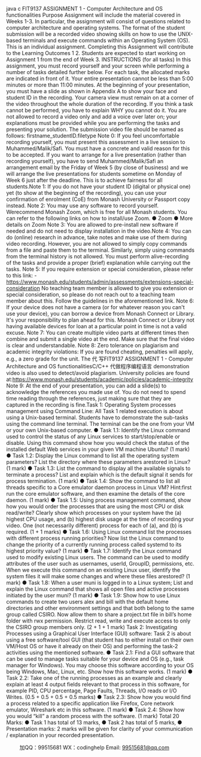 java c
FIT9137 
ASSIGNMENT 1 - Computer Architecture and OS functionalities
Purpose 
Assignment will include the material covered in Weeks 1-3. In particular, the assignment will consist of questions related to computer architecture and operating systems. The format of the student submission will be a recorded video showing skills on how to use the UNIX-based terminals and execute commands within an Operating System (OS). This is an individual assignment. Completing this Assignment will contribute to the Learning Outcomes 1  2.
Students are expected to start working on Assignment 1 from the end of Week 3.
INSTRUCTIONS (for all tasks) In   this   assignment, you   must   record   yourself   and   your   screen   while   performing   a   number   of   tasks detailed   further below.   For   each   task,   the   allocated   marks   are   indicated   in   front   of it.   Your   entire   presentation cannot be less than 5:00 minutes or more than   11:00 minutes. At the beginning of   your   presentation, you must have   a   slide   as   shown   in   Appendix A   to   show   your   face   and   student   ID   in   the   recording.   Your   camera   view   must   remain   on   at   a   corner   of the   video   throughout   the   whole   duration   of   the   recording.   If   you   think   a   task   cannot   be   performed,   you   have   to   explain   WHY   you cannot   do   it.   You   are not allowed   to   record   a   video   only   and   add   a   voice   over   later   on;   your   explanations must be provided while you are performing the tasks and presenting your solution.
The submission video file should be named as follows: firstname_studentID.filetype Note 0: If you   feel   uncomfortable   recording   yourself,   you   must   present   this   assessment   in   a   live   session   to Muhammed/Malik/Safi.   You   must   have a concrete and   valid   reason for   this   to   be accepted.   If you   want   to   arrange   for   a   live   presentation   (rather   than   recording   yourself),   you   have   to   send   Muhammed/Malik/Safi   an   arrangement   email by   the   Friday   of Week   5   (by   close   of   business)   and   we   will   arrange   the   live   presentations   for   students   sometime   on   Monday   of Week   6 just   after   the   deadline. This is to achieve fairness   for   all   students.Note 1: If   you do not have your student ID (digital or   physical one) yet   (to   show at the beginning   of   the   recording),   you   can   use   your   confirmation   of   enrolment   (CoE)   from   Monash   University   or   Passport copy instead.
Note 2: You may use any software to record yourself. Werecommend Monash Zoom, which is free   for all Monash students. You can refer to the following   links   on how   to   install/use   Zoom.
● Zoom 
● More details on Zoom 
Note 3: You are allowed to pre-install new software if   needed and do not need to display installation   in the video.Note 4: You   can   do   (online)   research   in   advance,   take   notes   and   make   use   of them   during   video   recording. However, you   are not allowed to   simply   copy   commands   from   a   file   and paste them   to   the terminal. Similarly, simply using commands from the terminal history is not allowed. You must   perform   alive-recording   of   the   tasks   and   provide   a   proper   (brief) explanation   while   carrying   out   the tasks.
Note 5: If   you require extension or special consideration, please refer to this   link:   -
https://www.monash.edu/students/admin/assessments/extensions-special-consideration 
No teaching team member is allowed to give you extension or special consideration, so please do not reach out to a teaching team member about this. Follow the guidelines in the aforementioned link. 
Note 6: If   your   device does not have   a camera   (or   for whatever   reason   you   can't   use   your   device),   you can borrow a device from Monash Connect or Library. It's your responsibility to plan ahead   for   this. Monash   Connect   or Library not having   available devices   for   loan   at   a   particular   point   in   time   is not a valid   excuse.
Note 7: You   can   create   multiple   video   parts   at   different   times   then   combine   and   submit   a   single   video at the end. Make sure that the final video   is   clear   and understandable.
Note 8: Zero tolerance on plagiarism and academic integrity violations: If   you are found cheating,   penalties   will   apply,   e.g.,   a   zero   grade   for   the   unit. The  代 写FIT9137 ASSIGNMENT 1 - Computer Architecture and OS functionalitiesC/C++
代做程序编程语言 demonstration   video   is also   used   to   detect/avoid plagiarism.
University   policies   are   found   at:https://www.monash.edu/students/academic/policies/academic-integrity 
Note 9: At the   end of   your presentation,   you   can   add   a   slide(s)   to   acknowledge   the   references   you   made use   of. You   do not need   to   spend   time   reading   through   the   references, just making   sure   that they are captured in the recording   is   fine.Task 1: Operating System processes management using Command Line: All   Task   1   related   execution   is   about   using   a Unix-based   terminal.   Students   have   to   demonstrate   the   sub-tasks using   the   command   line   terminal.   The   terminal   can   be   the   one   from   your   VM   or   your   own   Unix-based   computer.
● Task 1.1: Identify the Linux command used to control the status of any Linux services to start/stop/enable or disable. Using this command show how you would check the status of the installed default Web services in your given VM machine Ubuntu? (1 mark) 
● Task 1.2: Display the Linux command to list all the operating system parameters? List the directory where these parameters arestored in Linux? (1 mark) 
● Task 1.3: List the command to display all the available signals to terminate a process? List and explain which is the default signal it sends for process termination. (1 mark) 
● Task 1.4: Show the command to list all threads specific to a Core emulator daemon process in Linux VM? Hint:first run the core emulator software, and then examine the details of the core daemon. (1 mark) 
● Task 1.5: Using process management command, show how you would order the processes that are using the most CPU or disk read/write? Clearly show which processes on your system have the (a) highest CPU usage, and (b) highest disk usage at the time of recording your video. One (not necessarily different) process for each of (a), and (b) is required. (1 + 1 marks) 
● Task 1.6: Using Linux command list the processes with different process running priorities? Now list the Linux command to change the priority of a currently running process called systemd to its highest priority value? (1 mark) 
● Task 1.7: Identify the Linux command used to modify existing Linux users. The command can be    used to modify attributes of the user such as usernames, userId, GroupID, permissions, etc.    When we execute this command on an existing Linux user, identify the system files it will make some changes and where these files arestored? (1 mark) 
● Task    1.8: When a user muni is logged in to a Linux system; List and explain the Linux command that shows all open files and active processes initiated by the user muni? (1 mark) 
● Task 1.9: Show how to use Linux commands to create two users alex and bill with the default home directories and other environment settings and that both belong to the same group called CSIRO. Now allow them to share a project.txt file in bill’s home folder with rwx permission. Restrict read, write and execute access to only the CSIRO group members only. 
(2 + 1 + 1 mark) Task 2: Investigating Processes using a Graphical User Interface (GUI) software: Task   2   is   about using a free software/tool GUI (that   student has to   either   install   on   their   own   VM/Host   OS   or   have it already on their OS) and performing the task-2 activities using   the mentioned   software.
● Task 2.1: Find a GUI software that can be used to manage tasks suitable for your device   and   OS   (e.g., task manager for Windows). You may   choose   this   software   according   to   your   OS   being Windows, Mac, Linux, etc.   Show how this software works. (1 mark) 
● Task 2.2: Take   one   of the   running   processes   as   an   example   and   clearly   explain   at   least   4   output   fields   relevant   to   that   process   in   this   software,   for   example   PID,   CPU   percentage,   Page Faults, Threads, I/O reads or I/O Writes. (0.5 + 0.5 + 0.5 + 0.5 marks) 
● Task 2.3: Show how you would find   a process related to   a   specific   application   like   Firefox,   Core network emulator, Wireshark etc in this software. (1 mark) 
● Task 2.4: Show how you would “kill” a random process   with   the   software. (1 mark) 
Total 20 Marks: 
● Task 1 has total of 13 marks,
● Task 2 has total of 5 marks,
● Presentation marks: 2 marks will be given for clarity   of   your   communication /   explanation in your recorded presentation.





         
加QQ：99515681  WX：codinghelp  Email: 99515681@qq.com
